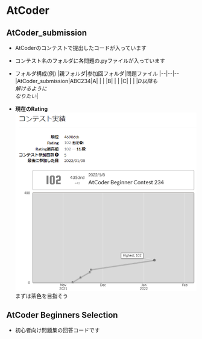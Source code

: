# AtCoder
## AtCoder_submission
- AtCoderのコンテストで提出したコードが入っています

- コンテスト名のフォルダに各問題の.pyファイルが入っています

- フォルダ構成(例)
  |親フォルダ|参加回フォルダ|問題ファイル
  |--|--|--
  |AtCoder_submission|ABC234|A|
  | | |B|
  | | |C|
  | | |*D以降も<br>解けるように<br>なりたい*|

- **現在のRating**
  ![Rating](AtCoder_Rating/20220108.png)
  まずは茶色を目指そう

## AtCoder Beginners Selection
- 初心者向け問題集の回答コードです
